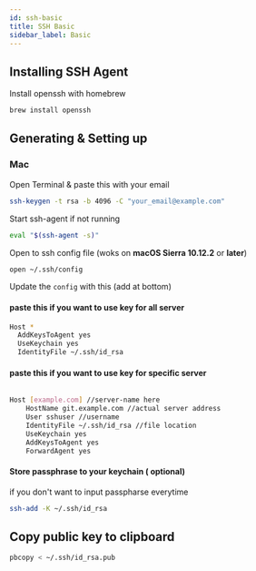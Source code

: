 ```yaml
---
id: ssh-basic
title: SSH Basic
sidebar_label: Basic
---
```


## Installing SSH Agent

Install openssh with homebrew 

```bash
brew install openssh
```

## Generating & Setting up

### Mac

Open Terminal & paste this with your email

```bash
ssh-keygen -t rsa -b 4096 -C "your_email@example.com"
```

Start ssh-agent if not running

```bash
eval "$(ssh-agent -s)"
```

Open to ssh config file  (woks on **macOS Sierra 10.12.2** or **later**)

```bash
open ~/.ssh/config
```

Update the `config` with this (add at bottom)

#### paste this if you want to use key for all server

```bash
Host *
  AddKeysToAgent yes
  UseKeychain yes
  IdentityFile ~/.ssh/id_rsa

```

#### paste this if you want to use key for specific server

```bash

Host [example.com] //server-name here
	HostName git.example.com //actual server address
	User sshuser //username
	IdentityFile ~/.ssh/id_rsa //file location
	UseKeychain yes
	AddKeysToAgent yes
	ForwardAgent yes

```

#### Store passphrase to your keychain ( optional)
  if you don't want to input passpharse everytime

  ```bash
  ssh-add -K ~/.ssh/id_rsa
  ```

  ## Copy public key to clipboard

  ```bash
  pbcopy < ~/.ssh/id_rsa.pub
  ```